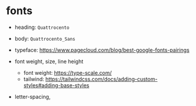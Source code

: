 # fonts

- heading: `Quattrocento`
- body: `Quattrocento_Sans`

- typeface: <https://www.pagecloud.com/blog/best-google-fonts-pairings>
- font weight, size, line height

  - font weight: <https://type-scale.com/>
  - tailwind: <https://tailwindcss.com/docs/adding-custom-styles#adding-base-styles>

- letter-spacing,
